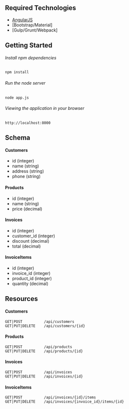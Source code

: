 ## Required Technologies
 - [AngularJS](https://angularjs.org/)
 - [Bootstrap/Material]
 - [Gulp/Grunt/Webpack]

## Getting Started

###### Install npm dependencies
`npm install`

###### Run the node server
`node app.js`

###### Viewing the application in your browser
`http://localhost:8000`

## Schema

#### Customers

- id (integer)
- name (string)
- address (string)
- phone (string)


#### Products

- id (integer)
- name (string)
- price (decimal)

#### Invoices

- id (integer)
- customer_id (integer)
- discount (decimal)
- total (decimal)

#### InvoiceItems

- id (integer)
- invoice_id (integer)
- product_id (integer)
- quantity (decimal)


## Resources

#### Customers
```
GET|POST          /api/customers
GET|PUT|DELETE    /api/customers/{id}
```

#### Products
```
GET|POST          /api/products
GET|PUT|DELETE    /api/products/{id}
```
#### Invoices
```
GET|POST          /api/invoices
GET|PUT|DELETE    /api/invoices/{id}
```

#### InvoiceItems
```
GET|POST          /api/invoices/{id}/items
GET|PUT|DELETE    /api/invoices/{invoice_id}/items/{id}
```
